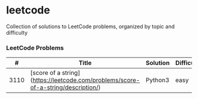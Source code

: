 # leetcode
Collection of solutions to LeetCode problems, organized by topic and difficulty


### LeetCode Problems


| # | Title | Solution | Difficulty |
|---| ----- | -------- | ---------- |
| 3110| [score of a string] (https://leetcode.com/problems/score-of-a-string/description/)| Python3| easy|
